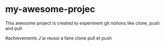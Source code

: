 # my-awesome-projec
This awesome project is created to experiment git notions like clone, push and pull

#achievements
J'ai reussi a faire clone pull et push
